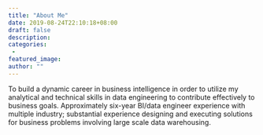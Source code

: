 ```yaml
---
title: "About Me"
date: 2019-08-24T22:10:18+08:00
draft: false
description:
categories:
 -
featured_image:
author: ""
---
```


To build a dynamic career in business intelligence in order to utilize my analytical and technical skills in data engineering to contribute effectively to business goals. Approximately six-year BI/data engineer experience with multiple industry; substantial experience designing and executing solutions for business problems involving large scale data warehousing. 


